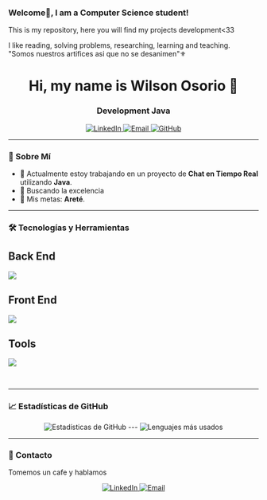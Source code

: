 ### Welcome👋, I am a Computer Science student!

This is my repository, here you will find my projects development<33

I like reading, solving problems, researching, learning and teaching.  
"Somos nuestros artifices asi que no se desanimen"⚜
<h1 align="center">Hi, my name is Wilson Osorio 👋</h1>
<h3 align="center">Development Java</h3>

<p align="center">
  <a href="https://www.linkedin.com/in/wilson-osorio-" target="_blank">
    <img  src="https://skillicons.dev/icons?i=linkedin" alt="LinkedIn" />
  </a>
  <a href="mailto:osoriowilson089@gmail.com">
    <img src="https://skillicons.dev/icons?i=gmail" alt="Email" />
  </a>
  <a href="https://github.com/03Wi" target="_blank">
    <img src="https://skillicons.dev/icons?i=github" alt="GitHub" />
  </a>
</p>

---

### 🌟 Sobre Mí

- 🔭 Actualmente estoy trabajando en un proyecto de **Chat en Tiempo Real** utilizando **Java**.
- 🌱 Buscando la excelencia
- 🎯 Mis metas: **Areté**.

---

### 🛠️ Tecnologías y Herramientas

<p align="center">
  
  <h2>Back End</h2>
  <a href="https://skillicons.dev">
    <img src="https://skillicons.dev/icons?i=java,spring,idea,maven,mysql,postgres&perline=6" />
  </a>
  
  <h2>Front End</h2>
  <a href="https://skillicons.dev">
    <img src="https://skillicons.dev/icons?i=html,css,js,regex&perline=6" />
  </a>
  
  <h2>Tools</h2>
  <a href="https://skillicons.dev">
    <img src="https://skillicons.dev/icons?i=postman,docker,git,github,linux&perline=6" />
  </a>
</p>
<br>

---

### 📈 Estadísticas de GitHub

<p align="center">
  <img src="https://github-readme-stats.vercel.app/api?username=03Wi&show_icons=true&theme=radical" alt="Estadísticas de GitHub">
  ---
  <img src="https://github-readme-stats.vercel.app/api/top-langs/?username=03Wi&layout=compact&theme=radical" alt="Lenguajes más usados">
</p>

---

### 💬 Contacto

Tomemos un cafe y hablamos

<p align="center">
  <a href="https://www.linkedin.com/in/wilson-osorio-" target="_blank">
    <img src="https://img.shields.io/badge/LinkedIn-0A66C2?style=for-the-badge&logo=linkedin&logoColor=white" alt="LinkedIn">
  </a>
  <a href="mailto:osoriowilson089@gmail.com">
    <img src="https://img.shields.io/badge/Email-D14836?style=for-the-badge&logo=gmail&logoColor=white" alt="Email">
  </a>
</p>


